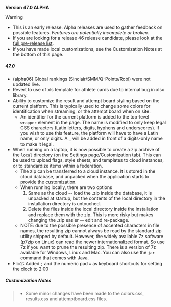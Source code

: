 **Version 47.0 ALPHA**	

> [!WARNING]
>
> - This is an early release.  Alpha releases are used to gather feedback on possible features.  *Features are potentially incomplete or broken.*
> - If you are looking for a release 46 release candidate, please look at the [full pre-release list](https://github.com/owlcms/owlcms4-prerelease/tags).
> - If you have made local customizations, see the Customization Notes at the bottom of this page.

##### 47.0 

- (alpha06) Global rankings (Sinclair/SMM/Q-Points/Robi) were not updated live.
- Revert to use of xls template for athlete cards due to internal bug in xlsx library.
- Ability to customize the result and attempt board styling based on the current platform.  This is typically used to change some colors for identification when streaming, or the attempt board when on site.
  - An identifier for the current platform is added to the top-level `wrapper` element in the page.  The name is modified to only keep legal CSS characters (Latin letters, digits, hyphens and underscores). If you wish to use this feature, the platform will have to have a Latin name, or only digits.  A `_` will be added in front of a digits-only name to make it legal.
- When running on a laptop, it is now possible to create a zip archive of the  `local` directory (on the Settings page/Customization tab).   This can be used to upload flags, style sheets, and templates to cloud instances, or to standardize items within a federation.
  - The zip can be transferred to a cloud instance. It is stored in the cloud database, and unpacked when the application starts to provide the customization.
  - When running locally, there are two options
    1. Same as the cloud -- load the .zip inside the database, it is unpacked at startup, but the contents of the local directory in the installation directory is untouched.
    2. Delete the files inside the local directory inside the installation and replace them with the zip.  This is more risky but makes changing the .zip easier -- edit and re-package.
  - NOTE: due to the possible presence of accented characters in file names, the resulting zip cannot always be read by the standard zip utility shipped by default.  However, the widely available 7z software (p7zip on Linux) can read the newer internationalized format.  So use 7z if you want to prune the resulting zip.  There is a version of 7z available for Windows, Linux and Mac.  You can also use the `jar` command that comes with Java.
- Flic2: Added `;` and the numeric pad `=` as keyboard shortcuts for setting the clock to 2:00

##### Customization Notes

> - Some minor changes have been made to the colors.css, results.css and attemptboard.css files.

